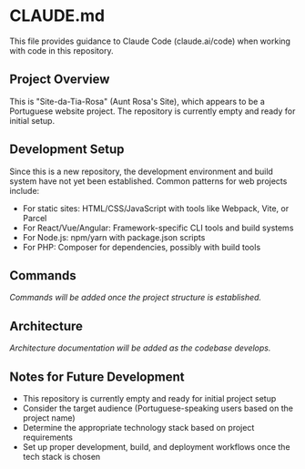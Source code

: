# CLAUDE.md

This file provides guidance to Claude Code (claude.ai/code) when working with code in this repository.

## Project Overview

This is "Site-da-Tia-Rosa" (Aunt Rosa's Site), which appears to be a Portuguese website project. The repository is currently empty and ready for initial setup.

## Development Setup

Since this is a new repository, the development environment and build system have not yet been established. Common patterns for web projects include:

- For static sites: HTML/CSS/JavaScript with tools like Webpack, Vite, or Parcel
- For React/Vue/Angular: Framework-specific CLI tools and build systems
- For Node.js: npm/yarn with package.json scripts
- For PHP: Composer for dependencies, possibly with build tools

## Commands

*Commands will be added once the project structure is established.*

## Architecture

*Architecture documentation will be added as the codebase develops.*

## Notes for Future Development

- This repository is currently empty and ready for initial project setup
- Consider the target audience (Portuguese-speaking users based on the project name)
- Determine the appropriate technology stack based on project requirements
- Set up proper development, build, and deployment workflows once the tech stack is chosen